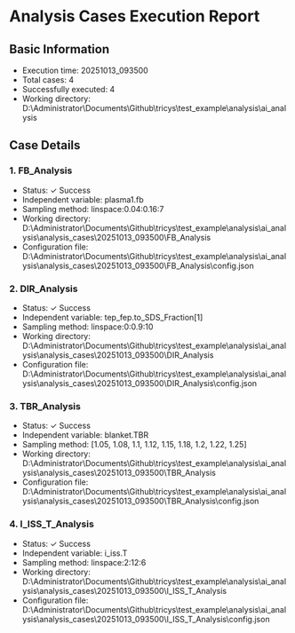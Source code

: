 # Analysis Cases Execution Report

## Basic Information
- Execution time: 20251013_093500
- Total cases: 4
- Successfully executed: 4
- Working directory: D:\Administrator\Documents\Github\tricys\test_example\analysis\ai_analysis

## Case Details

### 1. FB_Analysis
- Status: ✓ Success
- Independent variable: plasma1.fb
- Sampling method: linspace:0.04:0.16:7
- Working directory: D:\Administrator\Documents\Github\tricys\test_example\analysis\ai_analysis\analysis_cases\20251013_093500\FB_Analysis
- Configuration file: D:\Administrator\Documents\Github\tricys\test_example\analysis\ai_analysis\analysis_cases\20251013_093500\FB_Analysis\config.json

### 2. DIR_Analysis
- Status: ✓ Success
- Independent variable: tep_fep.to_SDS_Fraction[1]
- Sampling method: linspace:0:0.9:10
- Working directory: D:\Administrator\Documents\Github\tricys\test_example\analysis\ai_analysis\analysis_cases\20251013_093500\DIR_Analysis
- Configuration file: D:\Administrator\Documents\Github\tricys\test_example\analysis\ai_analysis\analysis_cases\20251013_093500\DIR_Analysis\config.json

### 3. TBR_Analysis
- Status: ✓ Success
- Independent variable: blanket.TBR
- Sampling method: [1.05, 1.08, 1.1, 1.12, 1.15, 1.18, 1.2, 1.22, 1.25]
- Working directory: D:\Administrator\Documents\Github\tricys\test_example\analysis\ai_analysis\analysis_cases\20251013_093500\TBR_Analysis
- Configuration file: D:\Administrator\Documents\Github\tricys\test_example\analysis\ai_analysis\analysis_cases\20251013_093500\TBR_Analysis\config.json

### 4. I_ISS_T_Analysis
- Status: ✓ Success
- Independent variable: i_iss.T
- Sampling method: linspace:2:12:6
- Working directory: D:\Administrator\Documents\Github\tricys\test_example\analysis\ai_analysis\analysis_cases\20251013_093500\I_ISS_T_Analysis
- Configuration file: D:\Administrator\Documents\Github\tricys\test_example\analysis\ai_analysis\analysis_cases\20251013_093500\I_ISS_T_Analysis\config.json